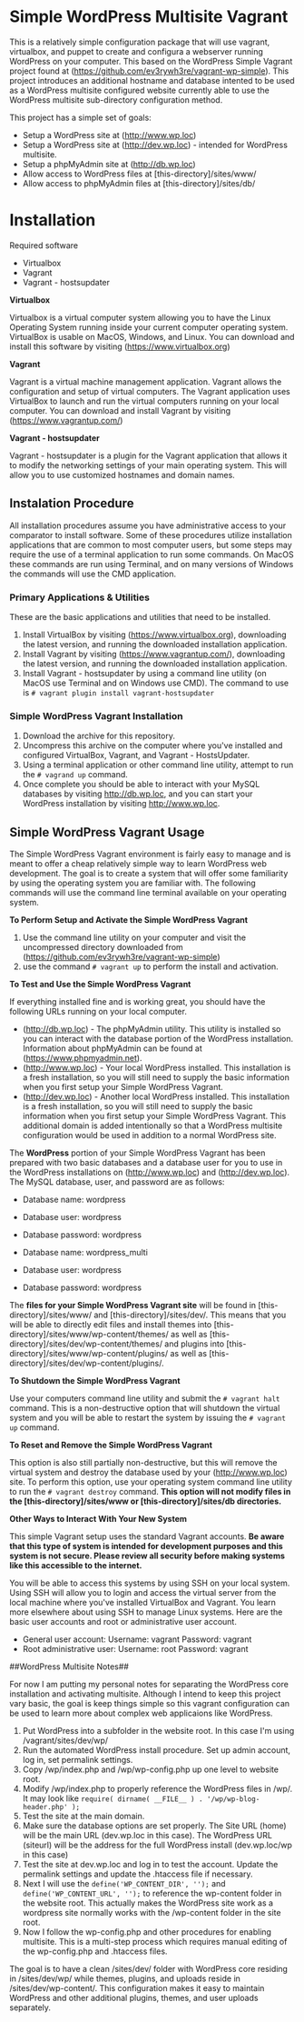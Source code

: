 # Simple WordPress Multisite Vagrant

This is a relatively simple configuration package that will use vagrant, virtualbox, and puppet to create and configura a webserver running WordPress on your computer. This based on the WordPress Simple Vagrant project found at (https://github.com/ev3rywh3re/vagrant-wp-simple). This project introduces an additional hostname and database intented to be used as a WordPress multisite configured website currently able to use the WordPress multisite sub-directory configuration method.

This project has a simple set of goals:

* Setup a WordPress site at (http://www.wp.loc)
* Setup a WordPress site at (http://dev.wp.loc) - intended for WordPress multisite.
* Setup a phpMyAdmin site at (http://db.wp.loc)
* Allow access to WordPress files at [this-directory]/sites/www/
* Allow access to phpMyAdmin files at [this-directory]/sites/db/

# Installation

Required software

* Virtualbox
* Vagrant
* Vagrant - hostsupdater

**Virtualbox**

Virtualbox is a virtual computer system allowing you to have the Linux Operating System running inside your current computer operating system. VirtualBox is usable on MacOS, Windows, and Linux. You can download and install this software by visiting (https://www.virtualbox.org)

**Vagrant**

Vagrant is a virtual machine management application. Vagrant allows the configuration and setup of virtual computers. The Vagrant application uses VirtualBox to launch and run the virtual computers running on your local computer. You can download and install Vagrant by visiting (https://www.vagrantup.com/)

**Vagrant - hostsupdater**

Vagrant - hostsupdater is a plugin for the Vagrant application that allows it to modify the networking settings of your main operating system. This will allow you to use customized hostnames and domain names.

## Instalation Procedure

All installation procedures assume you have administrative access to your comparator to install software. Some of these procedures utilize installation applications that are common to most computer users, but some steps may require the use of a terminal application to run some commands. On MacOS these commands are run using Terminal, and on many versions of Windows the commands will use the CMD application.

### Primary Applications & Utilities

These are the basic applications and utilities that need to be installed.

1. Install VirtualBox by visiting (https://www.virtualbox.org), downloading the latest version, and running the downloaded installation application.
2. Install Vagrant by visiting (https://www.vagrantup.com/), downloading the latest version, and running the downloaded installation application.
3. Install Vagrant - hostsupdater by using a command line utility (on MacOS use Terminal and on Windows use CMD). The command to use is `# vagrant plugin install vagrant-hostsupdater`

### Simple WordPress Vagrant Installation

1. Download the archive for this repository.
2. Uncompress this archive on the computer where you've installed and configured VirtualBox, Vagrant, and Vagrant - HostsUpdater.
3. Using a terminal application or other command line utility, attempt to run the `# vagrand up` command.
4. Once complete you should be able to interact with your MySQL databases by visiting http://db.wp.loc, and you can start your WordPress installation by visiting http://www.wp.loc.

## Simple WordPress Vagrant Usage

The Simple WordPress Vagrant environment is fairly easy to manage and is meant to offer a cheap relatively simple way to learn WordPress web development. The goal is to create a system that will offer some familiarity by using the operating system you are familiar with. The following commands will use the command line terminal available on your operating system.

**To Perform Setup and Activate the Simple WordPress Vagrant**

1. Use the command line utility on your computer and visit the uncompressed directory downloaded from (https://github.com/ev3rywh3re/vagrant-wp-simple)
2. use the command `# vagrant up` to perform the install and activation.

**To Test and Use the Simple WordPress Vagrant**

If everything installed fine and is working great, you should have the following URLs running on your local computer.

* (http://db.wp.loc) - The phpMyAdmin utility. This utility is installed so you can interact with the database portion of the WordPress installation. Information about phpMyAdmin can be found at (https://www.phpmyadmin.net).
* (http://www.wp.loc) - Your local WordPress installed. This installation is a fresh installation, so you will still need to supply the basic information when you first setup your Simple WordPress Vagrant.
* (http://dev.wp.loc) - Another local WordPress installed. This installation is a fresh installation, so you will still need to supply the basic information when you first setup your Simple WordPress Vagrant. This additional domain is added intentionally so that a WordPress multisite configuration would be used in addition to a normal WordPress site.

The **WordPress** portion of your Simple WordPress Vagrant has been prepared with two basic databases and a database user for you to use in the WordPress installations on (http://www.wp.loc) and (http://dev.wp.loc). The MySQL database, user, and password are as follows:

* Database name: wordpress
* Database user: wordpress
* Database password: wordpress

* Database name: wordpress_multi
* Database user: wordpress
* Database password: wordpress

The **files for your Simple WordPress Vagrant site** will be found in [this-directory]/sites/www/ and [this-directory]/sites/dev/. This means that you will be able to directly edit files and install themes into [this-directory]/sites/www/wp-content/themes/ as well as [this-directory]/sites/dev/wp-content/themes/ and plugins into [this-directory]/sites/www/wp-content/plugins/ as well as [this-directory]/sites/dev/wp-content/plugins/.

**To Shutdown the Simple WordPress Vagrant**

Use your computers command line utility and submit the `# vagrant halt` command. This is a non-destructive option that will shutdown the virtual system and you will be able to restart the system by issuing the `# vagrant up` command.

**To Reset and Remove the Simple WordPress Vagrant**

This option is also still partially non-destructive, but this will remove the virtual system and destroy the database used by your (http://www.wp.loc) site. To perform this option, use your operating system command line utility to run the `# vagrant destroy` command. **This option will not modify files in the [this-directory]/sites/www or [this-directory]/sites/db directories.**

**Other Ways to Interact With Your New System**

This simple Vagrant setup uses the standard Vagrant accounts. **Be aware that this type of system is intended for development purposes and this system is not secure. Please review all security before making systems like this accessible to the internet.**

You will be able to access this systems by using SSH on your local system. Using SSH will allow you to login and access the virtual server from the local machine where you've installed VirtualBox and Vagrant. You learn more elsewhere about using SSH to manage Linux systems. Here are the basic user accounts and root or administrative user account.

* General user account: Username: vagrant Password: vagrant
* Root administrative user: Username: root Password: vagrant

##WordPress Multisite Notes##

For now I am putting my personal notes for separating the WordPress core installation and activating multisite. Although I intend to keep this project vary basic, the goal is keep things simple so this vagrant configuration can be used to learn more about complex web applicaions like WordPress.

1. Put WordPress into a subfolder in the website root. In this case I'm using /vagrant/sites/dev/wp/
2. Run the automated WordPress install procedure. Set up admin account, log in, set permalink settings.
3. Copy /wp/index.php and /wp/wp-config.php up one level to website root.
4. Modify /wp/index.php to properly reference the WordPress files in /wp/. It may look like `require( dirname( __FILE__ ) . '/wp/wp-blog-header.php' );`
5. Test the site at the main domain.
6. Make sure the database options are set properly. The Site URL (home) will be the main URL (dev.wp.loc in this case). The WordPress URL (siteurl) will be the address for the full WordPress install (dev.wp.loc/wp in this case)
7. Test the site at dev.wp.loc and log in to test the account. Update the permalink settings and update the .htaccess file if necessary.
9. Next I will use the `define('WP_CONTENT_DIR', '');` and `define('WP_CONTENT_URL', '');` to reference the wp-content folder in the website root. This actually makes the WordPress site work as a wordpress site normally works with the /wp-content folder in the site root.
10. Now I follow the wp-config.php and other procedures for enabling multisite. This is a multi-step process which requires manual editing of the wp-config.php and .htaccess files.

The goal is to have a clean /sites/dev/ folder with WordPress core residing in /sites/dev/wp/ while themes, plugins, and uploads reside in /sites/dev/wp-content/. This configuration makes it easy to maintain WordPress and other additional plugins, themes, and user uploads separately.
